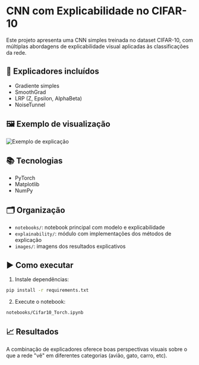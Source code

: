 # CNN com Explicabilidade no CIFAR-10

Este projeto apresenta uma CNN simples treinada no dataset CIFAR-10, com múltiplas abordagens de explicabilidade visual aplicadas às classificações da rede.

## 🧠 Explicadores incluídos
- Gradiente simples
- SmoothGrad
- LRP (Z, Epsilon, AlphaBeta)
- NoiseTunnel

## 🖼️ Exemplo de visualização
![Exemplo de explicação](images/exemplos_explicabilidade.png)

## 📚 Tecnologias
- PyTorch
- Matplotlib
- NumPy

## 🗂️ Organização
- `notebooks/`: notebook principal com modelo e explicabilidade
- `explainability/`: módulo com implementações dos métodos de explicação
- `images/`: imagens dos resultados explicativos

## ▶️ Como executar
1. Instale dependências:
```bash
pip install -r requirements.txt
```
2. Execute o notebook:
```bash
notebooks/Cifar10_Torch.ipynb
```

## 📈 Resultados
A combinação de explicadores oferece boas perspectivas visuais sobre o que a rede "vê" em diferentes categorias (avião, gato, carro, etc).

